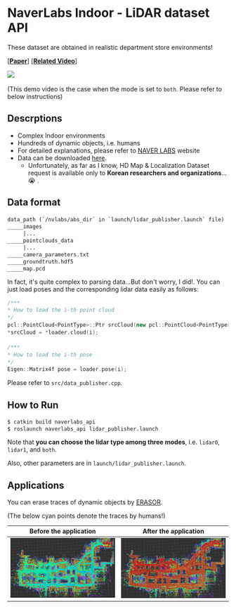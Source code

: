 # NaverLabs Indoor - LiDAR dataset API

These dataset are obtained in realistic department store environments!

[[**Paper**]](https://openaccess.thecvf.com/content/CVPR2021/html/Lee_Large-Scale_Localization_Datasets_in_Crowded_Indoor_Spaces_CVPR_2021_paper.html) [[**Related Video**]](https://www.youtube.com/watch?v=7D08fWAlqzY)

![](materials/lidar.gif)

(This demo video is the case when the mode is set to `both`. Please refer to below instructions)

## Descrptions

* Complex Indoor environments
* Hundreds of dynamic objects, i.e. humans
* For detailed explanations, please refer to [NAVER LABS](https://europe.naverlabs.com/blog/first-of-a-kind-large-scale-localization-datasets-in-crowded-indoor-spaces/) website
* Data can be downloaded [here](https://www.naverlabs.com/en/datasets/requestDataset).
    * Unfortunately, as far as I know, HD Map & Localization Dataset request is available only to **Korean researchers and organizations**... :sob: . 

## Data format
```
data_path (`/nvlabs/abs_dir` in `launch/lidar_publisher.launch` file)
_____images
     |...
_____pointclouds_data
     |...
_____camera_parameters.txt
_____groundtruth.hdf5
_____map.pcd
```

In fact, it's quite complex to parsing data...But don't worry, I did!. You can just load poses and the corresponding lidar data easily as follows:

```cpp
/***
* How to load the i-th point cloud
*/
pcl::PointCloud<PointType>::Ptr srcCloud(new pcl::PointCloud<PointType>);
*srcCloud = *loader.cloud(i);

/***
* How to load the i-th pose
*/
Eigen::Matrix4f pose = loader.pose(i);
```

Please refer to `src/data_publisher.cpp`.
## How to Run

```
$ catkin build naverlabs_api
$ roslaunch naverlabs_api lidar_publisher.launch
```

Note that **you can choose the lidar type among three modes**, i.e. `lidar0`, `lidar1`, and `both`.

Also, other parameters are in `launch/lidar_publisher.launch`.

## Applications

You can erase traces of dynamic objects by [ERASOR](https://github.com/LimHyungTae/ERASOR).

(The below cyan points denote the traces by humans!)

Before the application                  |  After the application
:-------------------------:|:-------------------------:
![](materials/before_application.png) |  ![](materials/after_application.png)





